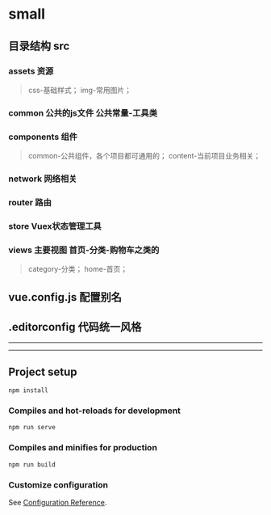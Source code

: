 # small

## 目录结构 src
### assets 资源
> css-基础样式；
  img-常用图片；
### common 公共的js文件 公共常量-工具类
### components 组件
> common-公共组件，各个项目都可通用的；
  content-当前项目业务相关；
### network 网络相关
### router 路由
### store Vuex状态管理工具
### views 主要视图 首页-分类-购物车之类的
> category-分类；
  home-首页；
## vue.config.js 配置别名
## .editorconfig 代码统一风格

***
***

## Project setup
```
npm install
```

### Compiles and hot-reloads for development
```
npm run serve
```

### Compiles and minifies for production
```
npm run build
```

### Customize configuration
See [Configuration Reference](https://cli.vuejs.org/config/).
